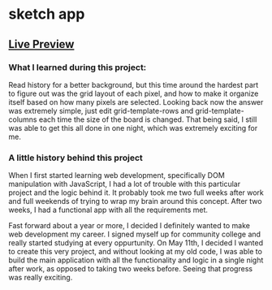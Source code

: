 # sketch app

## [Live Preview](https://austintirrell.github.io/resume)

### What I learned during this project:
Read history for a better background, but this time around the hardest part to figure out was the grid layout of each pixel, and how to make it organize itself based on how many pixels are selected. Looking back now the answer was extremely simple, just edit grid-template-rows and grid-template-columns each time the size of the board is changed. That being said, I still was able to get this all done in one night, which was extremely exciting for me.

### A little history behind this project
When I first started learning web development, specifically DOM manipulation with JavaScript, I had a lot of trouble with this particular project and the logic behind it. It probably took me two full weeks after work and full weekends of trying to wrap my brain around this concept. After two weeks, I had a functional app with all the requirements met.

Fast forward about a year or more, I decided I definitely wanted to make web development my career. I signed myself up for community college and really started studying at every oppurtunity. On May 11th, I decided I wanted to create this very project, and without looking at my old code, I was able to build the main application with all the functionality and logic in a single night after work, as opposed to taking two weeks before. Seeing that progress was really exciting.
